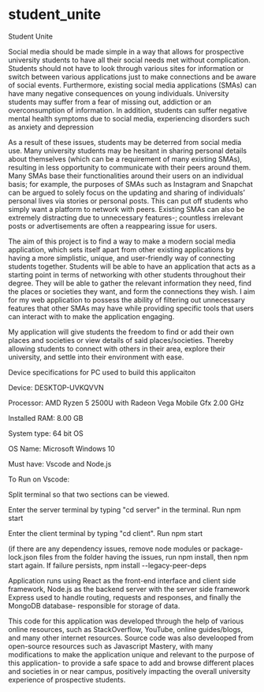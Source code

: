 # student_unite

Student Unite 

Social media should be made simple in a way that allows for prospective university students to have all their social needs met without complication. Students should not have to look through various sites for information or switch between various applications just to make connections and be aware of social events. Furthermore, existing social media applications (SMAs) can have many negative consequences on young individuals. University students may suffer from a fear of missing out, addiction or an overconsumption of information. In addition, students can suffer negative mental health symptoms due to social media, experiencing disorders such as anxiety and depression

As a result of these issues, students may be deterred from social media use. Many university students may be hesitant in sharing personal details about themselves (which can be a requirement of many existing SMAs), resulting in less opportunity to communicate with their peers around them. Many SMAs base their functionalities around their users on an individual basis; for example, the purposes of SMAs such as Instagram and Snapchat can be argued to solely focus on the updating and sharing of individuals’ personal lives via stories or personal posts. This can put off students who simply want a platform to network with peers. Existing SMAs can also be extremely distracting due to unnecessary features-; countless irrelevant posts or advertisements are often a reappearing issue for users.

The aim of this project is to find a way to make a modern social media application, which sets itself apart from other existing applications by having a more simplistic, unique, and user-friendly way of connecting students together. Students will be able to have an application that acts as a starting point in terms of networking with other students throughout their degree. They will be able to gather the relevant information they need, find the places or societies they want, and form the connections they wish. I aim for my web application to possess the ability of filtering out unnecessary features that other SMAs may have while providing specific tools that users can interact with to make the application engaging.

My application will give students the freedom to find or add their own places and societies or view details of said places/societies. Thereby allowing students to connect with others in their area, explore their university, and settle into their environment with ease.



Device specifications for PC used to build this applicaiton

Device: DESKTOP-UVKQVVN

Processor: AMD Ryzen 5 2500U with Radeon Vega Mobile Gfx 2.00 GHz

Installed RAM: 8.00 GB 

System type: 64 bit OS

OS Name: Microsoft Windows 10


Must have: Vscode and Node.js

To Run on Vscode:

Split terminal so that two sections can be viewed.

Enter the server terminal by typing "cd server" in the terminal. Run npm start



Enter the client terminal by typing "cd client". Run npm start


(if there are any dependency issues, remove node modules or package-lock.json files from the folder having the issues, run npm install, then npm start again.
If failure persists,  npm install --legacy-peer-deps


Application runs using React as the front-end interface and client side framework, Node.js as the backend server with the server side framework Express used to handle 
routing, requests and responses, and finally the MongoDB database- responsible for storage of data. 

This code for this application was developed through the help of various online resources, such as
StackOverflow, YouTube, online guides/blogs, and many other internet resources. Source code was also develooped from open-source resources such as Javascript Mastery, with many modifications to make the application unique and relevant to the purpose of this application- to provide a safe space to add and browse different places and societies in or near campus, positively impacting the overall university experience of prospective students.

